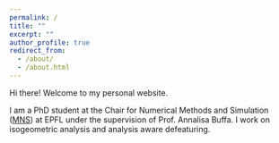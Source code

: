 ```yaml
---
permalink: /
title: ""
excerpt: ""
author_profile: true
redirect_from: 
  - /about/
  - /about.html
---
```


Hi there! Welcome to my personal website.

I am a PhD student at the Chair for Numerical Methods and Simulation ([MNS](https://mns.epfl.ch)) at EPFL under the supervision of Prof. Annalisa Buffa. I work on isogeometric analysis and analysis aware defeaturing.
